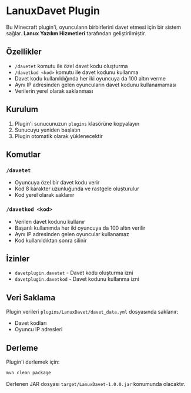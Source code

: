 # LanuxDavet Plugin

Bu Minecraft plugin'i, oyuncuların birbirlerini davet etmesi için bir sistem sağlar.
**Lanux Yazılım Hizmetleri** tarafından geliştirilmiştir.

## Özellikler

- `/davetet` komutu ile özel davet kodu oluşturma
- `/davetkod <kod>` komutu ile davet kodunu kullanma
- Davet kodu kullanıldığında her iki oyuncuya da 100 altın verme
- Aynı IP adresinden gelen oyuncuların davet kodunu kullanamaması
- Verilerin yerel olarak saklanması

## Kurulum

1. Plugin'i sunucunuzun `plugins` klasörüne kopyalayın
2. Sunucuyu yeniden başlatın
3. Plugin otomatik olarak yüklenecektir

## Komutlar

### `/davetet`
- Oyuncuya özel bir davet kodu verir
- Kod 8 karakter uzunluğunda ve rastgele oluşturulur
- Kod yerel olarak saklanır

### `/davetkod <kod>`
- Verilen davet kodunu kullanır
- Başarılı kullanımda her iki oyuncuya da 100 altın verilir
- Aynı IP adresinden gelen oyuncular kullanamaz
- Kod kullanıldıktan sonra silinir

## İzinler

- `davetplugin.davetet` - Davet kodu oluşturma izni
- `davetplugin.davetkod` - Davet kodunu kullanma izni

## Veri Saklama

Plugin verileri `plugins/LanuxDavet/davet_data.yml` dosyasında saklanır:
- Davet kodları
- Oyuncu IP adresleri

## Derleme

Plugin'i derlemek için:

```bash
mvn clean package
```

Derlenen JAR dosyası `target/LanuxDavet-1.0.0.jar` konumunda olacaktır. 